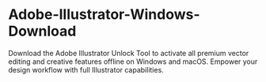 # Adobe-Illustrator-Windows-Download
Download the Adobe Illustrator Unlock Tool to activate all premium vector editing and creative features offline on Windows and macOS. Empower your design workflow with full Illustrator capabilities.
